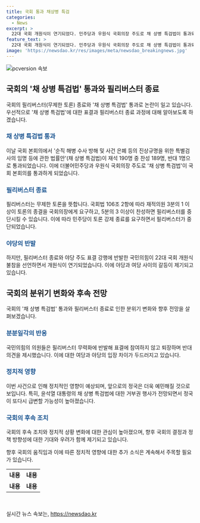 ```yaml
---
title: 국회 통과 채상병 특검
categories:
  - News
excerpt: >
  22대 국회 개원식이 연기되었다. 민주당과 우원식 국회의장 주도로 채 상병 특검법이 통과되었고, 필리버스터로 전투를 벌이던 국민의힘이 개원식 불참을 선언했다. 특검법 통과 후 국민의힘이 반발해 퇴장하고, 더불어민주당은 대통령 초청이 없는 개원식을 선언했다. 국민의힘은 우원식 국회의장을 비판하고, 윤석열 대통령에게 거부권 행사를 건의했다. 정국이 급랭할 전망이다.
feature_text: >
  22대 국회 개원식이 연기되었다. 민주당과 우원식 국회의장 주도로 채 상병 특검법이 통과되었고, 필리버스터로 전투를 벌이던 국민의힘이 개원식 불참을 선언했다. 특검법 통과 후 국민의힘이 반발해 퇴장하고, 더불어민주당은 대통령 초청이 없는 개원식을 선언했다. 국민의힘은 우원식 국회의장을 비판하고, 윤석열 대통령에게 거부권 행사를 건의했다. 정국이 급랭할 전망이다.
image: 'https://newsdao.kr/res/images/meta/newsdao_breakingnews.jpg'
---
```


<p><img src="https://newsdao.kr/res/images/meta/newsdao_breakingnews.jpg" alt="pcversion 속보" /></p>

<h2 data-ke-size="size26">국회의 '채 상병 특검법' 통과와 필리버스터 종료</h2>

<p data-ke-size="size16">국회의 필리버스터(무제한 토론) 종료와 '채 상병 특검법' 통과로 논란이 일고 있습니다. 우선적으로 '채 상병 특검법'에 대한 표결과 필리버스터 종료 과정에 대해 알아보도록 하겠습니다.</p>

<h3><b><span style="color: #1a5490;">채 상병 특검법 통과</span></b></h3>

<p data-ke-size="size16">이날 국회 본회의에서 '순직 해병 수사 방해 및 사건 은폐 등의 진상규명을 위한 특별검사의 임명 등에 관한 법률안'(채 상병 특검법)이 재석 190명 중 찬성 189명, 반대 1명으로 통과되었습니다. 이에 더불어민주당과 우원식 국회의장 주도로 '채 상병 특검법'이 국회 본회의를 통과하게 되었습니다.</p>

<h3><b><span style="color: #1a5490;">필리버스터 종료</span></b></h3>

<p data-ke-size="size16">필리버스터는 무제한 토론을 뜻합니다. 국회법 106조 2항에 따라 재적의원 3분의 1 이상이 토론의 종결을 국회의장에게 요구하고, 5분의 3 이상이 찬성하면 필리버스터를 중단시킬 수 있습니다. 이에 따라 민주당이 토론 강제 종료를 요구하면서 필리버스터가 중단되었습니다.</p>

<h3><b><span style="color: #1a5490;">야당의 반발</span></b></h3>

<p data-ke-size="size16">하지만, 필리버스터 종료와 야당 주도 표결 강행에 반발한 국민의힘이 22대 국회 개원식 불참을 선언하면서 개원식이 연기되었습니다. 이에 야당과 여당 사이의 갈등이 제기되고 있습니다.</p>

<h2 data-ke-size="size26">국회의 분위기 변화와 후속 전망</h2>

<p data-ke-size="size16">국회의 '채 상병 특검법' 통과와 필리버스터 종료로 인한 분위기 변화와 향후 전망을 살펴보겠습니다.</p>

<h3><b><span style="color: #1a5490;">분분일각의 반응</span></b></h3>

<p data-ke-size="size16">국민의힘의 의원들은 필리버스터 무력화에 반발해 표결에 참여하지 않고 퇴장하며 반대 의견을 제시했습니다. 이에 대한 여당과 야당의 입장 차이가 두드러지고 있습니다.</p>

<h3><b><span style="color: #1a5490;">정치적 영향</span></b></h3>

<p data-ke-size="size16">이번 사건으로 인해 정치적인 영향이 예상되며, 앞으로의 정국은 더욱 예민해질 것으로 보입니다. 특히, 윤석열 대통령의 채 상병 특검법에 대한 거부권 행사가 전망되면서 정국이 또다시 급변할 가능성이 높아졌습니다.</p>

<h3><b><span style="color: #1a5490;">국회의 후속 조치</span></b></h3>

<p data-ke-size="size16">국회의 후속 조치와 정치적 상황 변화에 대한 관심이 높아졌으며, 향후 국회의 결정과 정책 방향성에 대한 기대와 우려가 함께 제기되고 있습니다.</p>

<p>향후 국회의 움직임과 이에 따른 정치적 영향에 대한 추가 소식은 계속해서 주목할 필요가 있습니다.</p>

<table>
  <tr>
    <td style="text-align: center; height: 17px;"><b>내용</b></td>
    <td style="text-align: center; height: 17px;"><b>내용</b></td>
  </tr>
  <tr>
    <td style="text-align: center; height: 17px;"><b>내용</b></td>
    <td style="text-align: center; height: 17px;"><b>내용</b></td>
  </tr>
</table>

<p data-ke-size="size16">&nbsp;</p>
실시간 뉴스 속보는, <a href="https://newsdao.kr" rel="dofollow">https://newsdao.kr</a>


